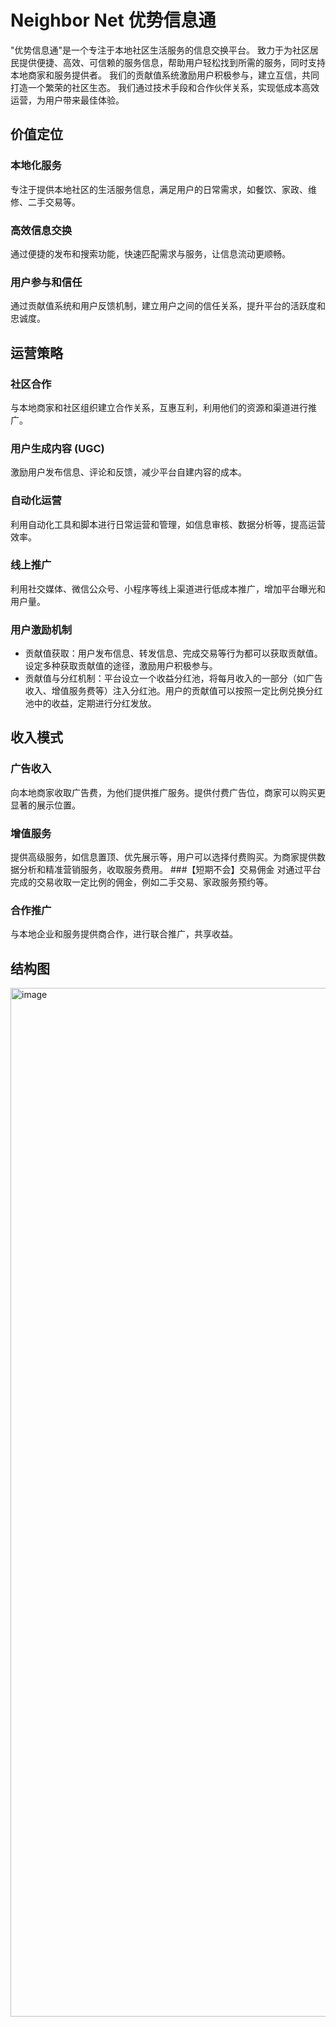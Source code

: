 # Neighbor Net 优势信息通

"优势信息通"是一个专注于本地社区生活服务的信息交换平台。
致力于为社区居民提供便捷、高效、可信赖的服务信息，帮助用户轻松找到所需的服务，同时支持本地商家和服务提供者。
我们的贡献值系统激励用户积极参与，建立互信，共同打造一个繁荣的社区生态。
我们通过技术手段和合作伙伴关系，实现低成本高效运营，为用户带来最佳体验。

## 价值定位
### 本地化服务
专注于提供本地社区的生活服务信息，满足用户的日常需求，如餐饮、家政、维修、二手交易等。
### 高效信息交换
通过便捷的发布和搜索功能，快速匹配需求与服务，让信息流动更顺畅。
### 用户参与和信任
通过贡献值系统和用户反馈机制，建立用户之间的信任关系，提升平台的活跃度和忠诚度。

## 运营策略
### 社区合作
与本地商家和社区组织建立合作关系，互惠互利，利用他们的资源和渠道进行推广。
### 用户生成内容 (UGC)
激励用户发布信息、评论和反馈，减少平台自建内容的成本。
### 自动化运营
利用自动化工具和脚本进行日常运营和管理，如信息审核、数据分析等，提高运营效率。
### 线上推广
利用社交媒体、微信公众号、小程序等线上渠道进行低成本推广，增加平台曝光和用户量。

### 用户激励机制
* 贡献值获取：用户发布信息、转发信息、完成交易等行为都可以获取贡献值。设定多种获取贡献值的途径，激励用户积极参与。
* 贡献值与分红机制：平台设立一个收益分红池，将每月收入的一部分（如广告收入、增值服务费等）注入分红池。用户的贡献值可以按照一定比例兑换分红池中的收益，定期进行分红发放。

## 收入模式
### 广告收入
向本地商家收取广告费，为他们提供推广服务。提供付费广告位，商家可以购买更显著的展示位置。
### 增值服务
提供高级服务，如信息置顶、优先展示等，用户可以选择付费购买。为商家提供数据分析和精准营销服务，收取服务费用。
###【短期不会】交易佣金
对通过平台完成的交易收取一定比例的佣金，例如二手交易、家政服务预约等。
### 合作推广
与本地企业和服务提供商合作，进行联合推广，共享收益。

## 结构图
<img width="1646" alt="image" src="https://github.com/user-attachments/assets/f09ef8ae-907c-480d-a01f-30ba699a2543">


